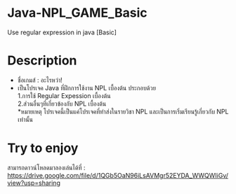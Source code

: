 # Java-NPL_GAME_Basic
  Use regular expression in java [Basic]

# Description
  - ชื่อเกมส์ : อะไรหว่า!
  - เป็นโปรเจค Java ที่ฝึกการใช้งาน NPL เบื้องต้น ประกอบด้วย <br/>
     1.การใช้ Regular Expession เบื้องต้น <br/>
     2.ส่วนอื่นๆที่เกี่ยวข้องกับ NPL เบื้องต้น <br/>
     *หมายเหตุ โปรเจคนี้เป็นแค่โปรเจคที่ทำส่งในรายวิชา NPL และเป็นการเริ่มเรียนรู้เกี่ยวกับ NPL เท่านั้น
   
# Try to enjoy
  สามารถดาวน์โหลดมาลองเล่นได้ที่ : 
 https://drive.google.com/file/d/1QGb5OaN96iLsAVMgr52EYDA_WWQWIiGv/view?usp=sharing
